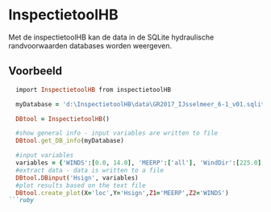 InspectietoolHB
===========
Met de inspectietoolHB kan de data in de SQLite hydraulische randvoorwaarden databases worden weergeven.



Voorbeeld
--------
```ruby
  import InspectietoolHB from inspectietoolHB

  myDatabase = 'd:\InspectietoolHB\data\GR2017_IJsselmeer_6-1_v01.sqlite'

  DBtool = InspectietoolHB()

  #show general info - input variables are written to file
  DBtool.get_DB_info(myDatabase)

  #input variables  
  variables = {'WINDS':[0.0, 14.0], 'MEERP':['all'], 'WindDir':[225.0], 'loc':['YM_2_6-1_dk_00997',       'YM_1_6-1_dk_01000'],'ClosingSituation':[1], 'DB':[myDatabase]}
  #extract data - data is written to a file
  DBtool.DBinput('Hsign', variables)
  #plot results based on the text file
  DBtool.create_plot(X='loc',Y='Hsign',Z1='MEERP',Z2='WINDS')
```ruby
